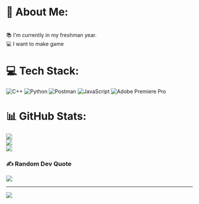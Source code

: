 # 💫 About Me:
<br>📚 I'm currently in my freshman year.<br>💻 I want to make game <br>


# 💻 Tech Stack:
![C++](https://img.shields.io/badge/c++-%2300599C.svg?style=flat&logo=c%2B%2B&logoColor=white) ![Python](https://img.shields.io/badge/python-3670A0?style=flat&logo=python&logoColor=ffdd54) ![Postman](https://img.shields.io/badge/Postman-FF6C37?style=flat&logo=postman&logoColor=white) ![JavaScript](https://img.shields.io/badge/javascript-%23323330.svg?style=flat&logo=javascript&logoColor=%23F7DF1E) ![Adobe Premiere Pro](https://img.shields.io/badge/Adobe%20Premiere%20Pro-9999FF.svg?style=flat&logo=Adobe%20Premiere%20Pro&logoColor=white)
# 📊 GitHub Stats:
![](https://github-readme-stats.vercel.app/api?username=iluvmOne-Y&theme=radical&hide_border=false&include_all_commits=false&count_private=false)<br/>
![](https://github-readme-streak-stats.herokuapp.com/?user=iluvmOne-Y&theme=radical&hide_border=false)<br/>
![](https://github-readme-stats.vercel.app/api/top-langs/?username=iluvmOne-Y&theme=radical&hide_border=false&include_all_commits=false&count_private=false&layout=compact)

### ✍️ Random Dev Quote
![](https://quotes-github-readme.vercel.app/api?type=horizontal&theme=radical)

---
[![](https://visitcount.itsvg.in/api?id=iluvmOne-Y&icon=2&color=3)](https://visitcount.itsvg.in)

<!-- Proudly created with GPRM ( https://gprm.itsvg.in ) -->
